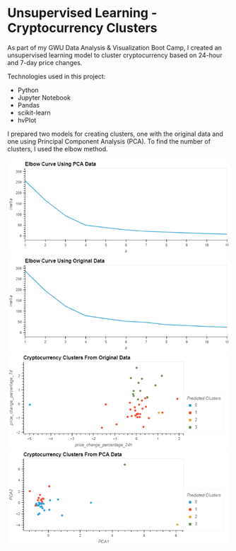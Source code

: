 # Unsupervised Learning - Cryptocurrency Clusters
As part of my GWU Data Analysis & Visualization Boot Camp, I created an unsupervised learning model to cluster cryptocurrency based on 24-hour and 7-day price changes.

Technologies used in this project:
* Python
* Jupyter Notebook
* Pandas
* scikit-learn
* hvPlot

I prepared two models for creating clusters, one with the original data and one using Principal Component Analysis (PCA). To find the number of clusters, I used the elbow method.

![elbow_original](Screenshots/elbow_original.png)
![elbow_pca](Screenshots/elbow_pca.png)
![clusters_original](Screenshots/clusters_original.png)
![clusters_pca](Screenshots/clusters_pca.png)